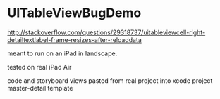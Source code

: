 # UITableViewBugDemo
http://stackoverflow.com/questions/29318737/uitableviewcell-right-detailtextlabel-frame-resizes-after-reloaddata

meant to run on an iPad in landscape.

tested on real iPad Air

code and storyboard views pasted from real project into xcode project master-detail template
